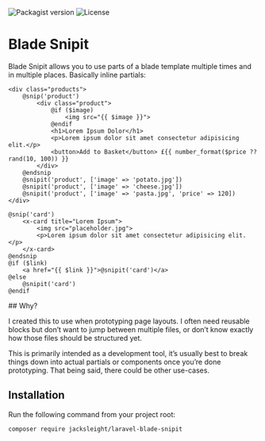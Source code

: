 ![Packagist version](https://flat.badgen.net/packagist/v/jacksleight/laravel-blade-snipit)
![License](https://flat.badgen.net/github/license/jacksleight/laravel-blade-snipit)

# Blade Snipit 

Blade Snipit allows you to use parts of a blade template multiple times and in multiple places. Basically inline partials:

```blade
<div class="products">
    @snip('product')
        <div class="product">
            @if ($image)
                <img src="{{ $image }}">
            @endif
            <h1>Lorem Ipsum Dolor</h1>
            <p>Lorem ipsum dolor sit amet consectetur adipisicing elit.</p>
            <button>Add to Basket</button> £{{ number_format($price ?? rand(10, 100)) }}
        </div>
    @endsnip
    @snipit('product', ['image' => 'potato.jpg'])
    @snipit('product', ['image' => 'cheese.jpg'])
    @snipit('product', ['image' => 'pasta.jpg', 'price' => 120])
</div>

@snip('card')
    <x-card title="Lorem Ipsum">
        <img src="placeholder.jpg">
        <p>Lorem ipsum dolor sit amet consectetur adipisicing elit.</p>
    </x-card>
@endsnip
@if ($link)
    <a href="{{ $link }}">@snipit('card')</a>
@else
    @snipit('card')
@endif
```

## Why?

I created this to use when prototyping page layouts. I often need reusable blocks but don’t want to jump between multiple files, or don’t know exactly how those files should be structured yet.

This is primarily intended as a development tool, it’s usually best to break things down into actual partials or components once you’re done prototyping. That being said, there could be other use-cases.

## Installation

Run the following command from your project root:

```bash
composer require jacksleight/laravel-blade-snipit
```